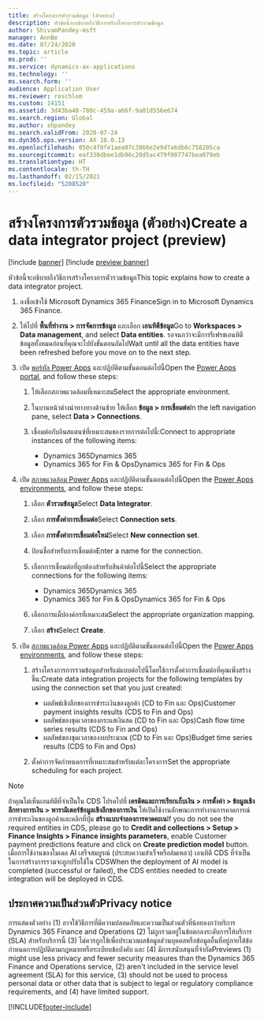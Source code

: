 ```yaml
---
title: สร้างโครงการตัวรวมข้อมูล (ตัวอย่าง)
description: หัวข้อนี้จะอธิบายถึงวิธีการสร้างโครงการตัวรวมข้อมูล
author: ShivamPandey-msft
manager: AnnBe
ms.date: 07/24/2020
ms.topic: article
ms.prod: ''
ms.service: dynamics-ax-applications
ms.technology: ''
ms.search.form: ''
audience: Application User
ms.reviewer: roschlom
ms.custom: 14151
ms.assetid: 3d43ba40-780c-459a-a66f-9a01d556e674
ms.search.region: Global
ms.author: shpandey
ms.search.validFrom: 2020-07-24
ms.dyn365.ops.version: AX 10.0.13
ms.openlocfilehash: 050c4f0fe1aea07c3866e2e9d7a6db6c758205ca
ms.sourcegitcommit: eaf330dbee1db96c20d5ac479f007747bea079eb
ms.translationtype: HT
ms.contentlocale: th-TH
ms.lasthandoff: 02/15/2021
ms.locfileid: "5208520"
---
```

# <a name="create-a-data-integrator-project-preview"></a><span data-ttu-id="431af-103">สร้างโครงการตัวรวมข้อมูล (ตัวอย่าง)</span><span class="sxs-lookup"><span data-stu-id="431af-103">Create a data integrator project (preview)</span></span>

[!include [banner](../includes/banner.md)]
[!include [preview banner](../includes/preview-banner.md)]

<span data-ttu-id="431af-104">หัวข้อนี้จะอธิบายถึงวิธีการสร้างโครงการตัวรวมข้อมูล</span><span class="sxs-lookup"><span data-stu-id="431af-104">This topic explains how to create a data integrator project.</span></span>

1. <span data-ttu-id="431af-105">ลงชื่อเข้าใช้ Microsoft Dynamics 365 Finance</span><span class="sxs-lookup"><span data-stu-id="431af-105">Sign in to Microsoft Dynamics 365 Finance.</span></span>
2. <span data-ttu-id="431af-106">ให้ไปที่ **พื้นที่ทำงาน \> การจัดการข้อมูล** และเลือก **เอนทิตีข้อมูล**</span><span class="sxs-lookup"><span data-stu-id="431af-106">Go to **Workspaces \> Data management**, and select **Data entities**.</span></span> <span data-ttu-id="431af-107">รอจนกว่าจะมีการรีเฟรชเอนทิตีข้อมูลทั้งหมดก่อนที่คุณจะไปยังขั้นตอนถัดไป</span><span class="sxs-lookup"><span data-stu-id="431af-107">Wait until all the data entities have been refreshed before you move on to the next step.</span></span>
3. <span data-ttu-id="431af-108">เปิด [พอร์ทัล Power Apps](https://make.powerapps.com/) และปฏิบัติตามขั้นตอนต่อไปนี้</span><span class="sxs-lookup"><span data-stu-id="431af-108">Open the [Power Apps portal](https://make.powerapps.com/), and follow these steps:</span></span>

    1. <span data-ttu-id="431af-109">ให้เลือกสภาพแวดล้อมที่เหมาะสม</span><span class="sxs-lookup"><span data-stu-id="431af-109">Select the appropriate environment.</span></span>
    2. <span data-ttu-id="431af-110">ในบานหน้าต่างนำทางทางด้านซ้าย ให้เลือก **ข้อมูล \> การเชื่อมต่อ**</span><span class="sxs-lookup"><span data-stu-id="431af-110">In the left navigation pane, select **Data \> Connections**.</span></span>
    3. <span data-ttu-id="431af-111">เชื่อมต่อกับอินสแตนซ์ที่เหมาะสมของรายการต่อไปนี้:</span><span class="sxs-lookup"><span data-stu-id="431af-111">Connect to appropriate instances of the following items:</span></span>

        - <span data-ttu-id="431af-112">Dynamics 365</span><span class="sxs-lookup"><span data-stu-id="431af-112">Dynamics 365</span></span>
        - <span data-ttu-id="431af-113">Dynamics 365 for Fin & Ops</span><span class="sxs-lookup"><span data-stu-id="431af-113">Dynamics 365 for Fin & Ops</span></span>

4. <span data-ttu-id="431af-114">เปิด [สภาพแวดล้อม Power Apps](https://admin.powerapps.com/environments) และปฏิบัติตามขั้นตอนต่อไปนี้</span><span class="sxs-lookup"><span data-stu-id="431af-114">Open the [Power Apps environments](https://admin.powerapps.com/environments), and follow these steps:</span></span>

    1. <span data-ttu-id="431af-115">เลือก **ตัวรวมข้อมูล**</span><span class="sxs-lookup"><span data-stu-id="431af-115">Select **Data Integrator**.</span></span>
    2. <span data-ttu-id="431af-116">เลือก **การตั้งค่าการเชื่อมต่อ**</span><span class="sxs-lookup"><span data-stu-id="431af-116">Select **Connection sets**.</span></span>
    3. <span data-ttu-id="431af-117">เลือก **การตั้งค่าการเชื่อมต่อใหม่**</span><span class="sxs-lookup"><span data-stu-id="431af-117">Select **New connection set**.</span></span>
    4. <span data-ttu-id="431af-118">ป้อนชื่อสำหรับการเชื่อมต่อ</span><span class="sxs-lookup"><span data-stu-id="431af-118">Enter a name for the connection.</span></span>
    5. <span data-ttu-id="431af-119">เลือกการเชื่อมต่อที่ถูกต้องสำหรับสินค้าต่อไปนี้</span><span class="sxs-lookup"><span data-stu-id="431af-119">Select the appropriate connections for the following items:</span></span>

        - <span data-ttu-id="431af-120">Dynamics 365</span><span class="sxs-lookup"><span data-stu-id="431af-120">Dynamics 365</span></span>
        - <span data-ttu-id="431af-121">Dynamics 365 for Fin & Ops</span><span class="sxs-lookup"><span data-stu-id="431af-121">Dynamics 365 for Fin & Ops</span></span>

    6. <span data-ttu-id="431af-122">เลือกการแม็ปองค์กรที่เหมาะสม</span><span class="sxs-lookup"><span data-stu-id="431af-122">Select the appropriate organization mapping.</span></span>
    7. <span data-ttu-id="431af-123">เลือก **สร้าง**</span><span class="sxs-lookup"><span data-stu-id="431af-123">Select **Create**.</span></span>

5. <span data-ttu-id="431af-124">เปิด [สภาพแวดล้อม Power Apps](https://admin.powerapps.com/environments) และปฏิบัติตามขั้นตอนต่อไปนี้</span><span class="sxs-lookup"><span data-stu-id="431af-124">Open the [Power Apps environments](https://admin.powerapps.com/environments), and follow these steps:</span></span>  

    1. <span data-ttu-id="431af-125">สร้างโครงการการรวมข้อมูลสำหรัแม่แบบต่อไปนี้โดยใช้การตั้งค่าการเชื่อมต่อที่คุณเพิ่งสร้างขึ้น:</span><span class="sxs-lookup"><span data-stu-id="431af-125">Create data integration projects for the following templates by using the connection set that you just created:</span></span>

        - <span data-ttu-id="431af-126">ผลลัพธ์เชิงลึกของการชำระเงินของลูกค้า (CD to Fin และ Ops)</span><span class="sxs-lookup"><span data-stu-id="431af-126">Customer payment insights results (CDS to Fin and Ops)</span></span>
        - <span data-ttu-id="431af-127">ผลลัพธ์ของชุดเวลาของกระแสเงินสด (CD to Fin และ Ops)</span><span class="sxs-lookup"><span data-stu-id="431af-127">Cash flow time series results (CDS to Fin and Ops)</span></span>
        - <span data-ttu-id="431af-128">ผลลัพธ์ของชุดเวลาของงบประมาณ (CD to Fin และ Ops)</span><span class="sxs-lookup"><span data-stu-id="431af-128">Budget time series results (CDS to Fin and Ops)</span></span>

    2. <span data-ttu-id="431af-129">ตั้งค่าการจัดกำหนดการที่เหมาะสมสำหรับแต่ละโครงการ</span><span class="sxs-lookup"><span data-stu-id="431af-129">Set the appropriate scheduling for each project.</span></span>

> [!NOTE]
> <span data-ttu-id="431af-130">ถ้าคุณไม่เห็นเอนทิตีที่จำเป็นใน CDS โปรดไปที่ **เครดิตและการเรียกเก็บเงิน > การตั้งค่า > ข้อมูลเชิงลึกทางการเงิน > พารามิเตอร์ข้อมูลเชิงลึกของการเงิน** ให้เปิดใช้งานลักษณะการทำงานการคาดการณ์การชำระเงินของลูกค้าและคลิกที่ปุ่ม **สร้างแบบจำลองการคาดคะเน**</span><span class="sxs-lookup"><span data-stu-id="431af-130">If you do not see the required entities in CDS, please go to **Credit and collections > Setup > Finance Insights > Finance insights parameters**, enable Customer payment predictions feature and click on **Create prediction model** button.</span></span> <span data-ttu-id="431af-131">เมื่อการใช้งานของโมเดล AI เสร็จสมบูรณ์ (ประสบความสำเร็จหรือล้มเหลว) เอนทิตี CDS ที่จำเป็นในการสร้างการรวมจะถูกปรับใช้ใน CDS</span><span class="sxs-lookup"><span data-stu-id="431af-131">When the deployment of AI model is completed (successful or failed), the CDS entities needed to create integration will be deployed in CDS.</span></span>

## <a name="privacy-notice"></a><span data-ttu-id="431af-132">ประกาศความเป็นส่วนตัว</span><span class="sxs-lookup"><span data-stu-id="431af-132">Privacy notice</span></span>

<span data-ttu-id="431af-133">การแสดงตัวอย่าง (1) อาจใช้วิธีการที่มีความปลอดภัยและความเป็นส่วนตัวที่น้อยลงกว่าบริการ Dynamics 365 Finance and Operations (2) ไม่ถูกรวมอยู่ในข้อตกลงระดับการให้บริการ (SLA) สำหรับบริการนี้ (3) ไม่ควรถูกใช้เพื่อประมวลผลข้อมูลส่วนบุคคลหรือข้อมูลอื่นที่อยู่ภายใต้ข้อกำหนดการปฏิบัติตามกฎหมายหรือระเบียบข้อบังคับ และ (4) มีการสนับสนุนที่จำกัด</span><span class="sxs-lookup"><span data-stu-id="431af-133">Previews (1) might use less privacy and fewer security measures than the Dynamics 365 Finance and Operations service, (2) aren't included in the service level agreement (SLA) for this service, (3) should not be used to process personal data or other data that is subject to legal or regulatory compliance requirements, and (4) have limited support.</span></span>


[!INCLUDE[footer-include](../../includes/footer-banner.md)]
